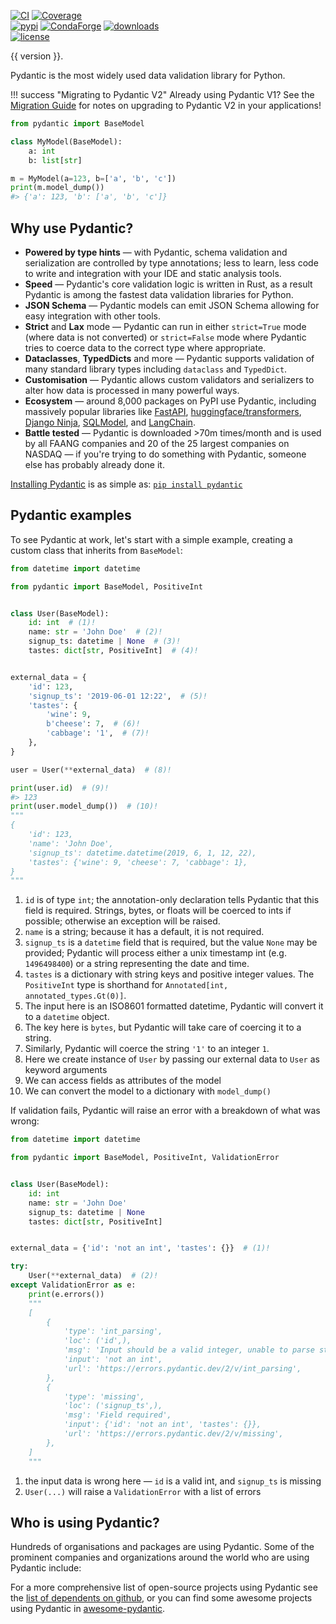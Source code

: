 [![CI](https://github.com/pydantic/pydantic/workflows/CI/badge.svg?event=push)](https://github.com/pydantic/pydantic/actions?query=event%3Apush+branch%3Amain+workflow%3ACI)
[![Coverage](https://coverage-badge.samuelcolvin.workers.dev/pydantic/pydantic.svg)](https://github.com/pydantic/pydantic/actions?query=event%3Apush+branch%3Amain+workflow%3ACI)<br>
[![pypi](https://img.shields.io/pypi/v/pydantic.svg)](https://pypi.python.org/pypi/pydantic)
[![CondaForge](https://img.shields.io/conda/v/conda-forge/pydantic.svg)](https://anaconda.org/conda-forge/pydantic)
[![downloads](https://pepy.tech/badge/pydantic/month)](https://pepy.tech/project/pydantic)<br>
[![license](https://img.shields.io/github/license/pydantic/pydantic.svg)](https://github.com/pydantic/pydantic/blob/main/LICENSE)

{{ version }}.

Pydantic is the most widely used data validation library for Python.

!!! success "Migrating to Pydantic V2"
    Already using Pydantic V1? See the [Migration Guide](migration.md) for notes on upgrading to Pydantic V2 in your applications!

```py lint="skip" upgrade="skip" title="Pydantic Example" requires="3.10"
from pydantic import BaseModel

class MyModel(BaseModel):
    a: int
    b: list[str]

m = MyModel(a=123, b=['a', 'b', 'c'])
print(m.model_dump())
#> {'a': 123, 'b': ['a', 'b', 'c']}
```

## Why use Pydantic?

- **Powered by type hints** &mdash; with Pydantic, schema validation and serialization are controlled by type annotations; less to learn, less code to write and integration with your IDE and static analysis tools.
- **Speed** &mdash; Pydantic's core validation logic is written in Rust, as a result Pydantic is among the fastest data validation libraries for Python.
- **JSON Schema** &mdash; Pydantic models can emit JSON Schema allowing for easy integration with other tools.
- **Strict** and **Lax** mode &mdash; Pydantic can run in either `strict=True` mode (where data is not converted) or `strict=False` mode where Pydantic tries to coerce data to the correct type where appropriate.
- **Dataclasses**, **TypedDicts** and more &mdash; Pydantic supports validation of many standard library types including `dataclass` and `TypedDict`.
- **Customisation** &mdash; Pydantic allows custom validators and serializers to alter how data is processed in many powerful ways.
- **Ecosystem** &mdash; around 8,000 packages on PyPI use Pydantic, including massively popular libraries like
  [FastAPI](https://github.com/tiangolo/fastapi),
  [huggingface/transformers](https://github.com/huggingface/transformers),
  [Django Ninja](https://github.com/vitalik/django-ninja),
  [SQLModel](https://github.com/tiangolo/sqlmodel),
  and [LangChain](https://github.com/hwchase17/langchain).
- **Battle tested** &mdash; Pydantic is downloaded >70m times/month and is used by all FAANG companies and 20 of the 25 largest companies on NASDAQ &mdash; if you're trying to do something with Pydantic, someone else has probably already done it.

[Installing Pydantic](install.md) is as simple as: [`pip install pydantic`](install.md)

## Pydantic examples

To see Pydantic at work, let's start with a simple example, creating a custom class that inherits from `BaseModel`:

```py upgrade="skip" title="Validation Successful" requires="3.10"
from datetime import datetime

from pydantic import BaseModel, PositiveInt


class User(BaseModel):
    id: int  # (1)!
    name: str = 'John Doe'  # (2)!
    signup_ts: datetime | None  # (3)!
    tastes: dict[str, PositiveInt]  # (4)!


external_data = {
    'id': 123,
    'signup_ts': '2019-06-01 12:22',  # (5)!
    'tastes': {
        'wine': 9,
        b'cheese': 7,  # (6)!
        'cabbage': '1',  # (7)!
    },
}

user = User(**external_data)  # (8)!

print(user.id)  # (9)!
#> 123
print(user.model_dump())  # (10)!
"""
{
    'id': 123,
    'name': 'John Doe',
    'signup_ts': datetime.datetime(2019, 6, 1, 12, 22),
    'tastes': {'wine': 9, 'cheese': 7, 'cabbage': 1},
}
"""
```

1. `id` is of type `int`; the annotation-only declaration tells Pydantic that this field is required. Strings,
  bytes, or floats will be coerced to ints if possible; otherwise an exception will be raised.
2. `name` is a string; because it has a default, it is not required.
3. `signup_ts` is a `datetime` field that is required, but the value `None` may be provided;
  Pydantic will process either a unix timestamp int (e.g. `1496498400`) or a string representing the date and time.
4. `tastes` is a dictionary with string keys and positive integer values. The `PositiveInt` type is shorthand for `Annotated[int, annotated_types.Gt(0)]`.
5. The input here is an ISO8601 formatted datetime, Pydantic will convert it to a `datetime` object.
6. The key here is `bytes`, but Pydantic will take care of coercing it to a string.
7. Similarly, Pydantic will coerce the string `'1'` to an integer `1`.
8. Here we create instance of `User` by passing our external data to `User` as keyword arguments
9. We can access fields as attributes of the model
10. We can convert the model to a dictionary with `model_dump()`

If validation fails, Pydantic will raise an error with a breakdown of what was wrong:

```py upgrade="skip" title="Validation Error" requires="3.10"
from datetime import datetime

from pydantic import BaseModel, PositiveInt, ValidationError


class User(BaseModel):
    id: int
    name: str = 'John Doe'
    signup_ts: datetime | None
    tastes: dict[str, PositiveInt]


external_data = {'id': 'not an int', 'tastes': {}}  # (1)!

try:
    User(**external_data)  # (2)!
except ValidationError as e:
    print(e.errors())
    """
    [
        {
            'type': 'int_parsing',
            'loc': ('id',),
            'msg': 'Input should be a valid integer, unable to parse string as an integer',
            'input': 'not an int',
            'url': 'https://errors.pydantic.dev/2/v/int_parsing',
        },
        {
            'type': 'missing',
            'loc': ('signup_ts',),
            'msg': 'Field required',
            'input': {'id': 'not an int', 'tastes': {}},
            'url': 'https://errors.pydantic.dev/2/v/missing',
        },
    ]
    """
```

1. the input data is wrong here &mdash; `id` is a valid int, and `signup_ts` is missing
2. `User(...)` will raise a `ValidationError` with a list of errors

## Who is using Pydantic?

Hundreds of organisations and packages are using Pydantic. Some of the prominent companies and organizations around the world who are using Pydantic include:

<div id="grid-container">
<div id="company-grid" class="grid"></div>
</div>

For a more comprehensive list of open-source projects using Pydantic see the
[list of dependents on github](https://github.com/pydantic/pydantic/network/dependents), or you can find some awesome projects using Pydantic in [awesome-pydantic](https://github.com/Kludex/awesome-pydantic).

<!-- ## Discussion of Pydantic

Podcasts and videos discussing Pydantic.

[Talk Python To Me](https://talkpython.fm/episodes/show/313/automate-your-data-exchange-with-pydantic){target=_blank}
: Michael Kennedy and Samuel Colvin, the creator of Pydantic, dive into the history of Pydantic and its many uses and benefits.

[Podcast.\_\_init\_\_](https://www.pythonpodcast.com/pydantic-data-validation-episode-263/){target=_blank}
: Discussion about where Pydantic came from and ideas for where it might go next with
  Samuel Colvin the creator of Pydantic.

[Python Bytes Podcast](https://pythonbytes.fm/episodes/show/157/oh-hai-pandas-hold-my-hand){target=_blank}
: "*This is a sweet simple framework that solves some really nice problems... Data validations and settings management
  using Python type annotations, and it's the Python type annotations that makes me really extra happy... It works
  automatically with all the IDE's you already have.*" --Michael Kennedy

[Python Pydantic Introduction – Give your data classes super powers](https://www.youtube.com/watch?v=WJmqgJn9TXg){target=_blank}
: A talk by Alexander Hultnér originally for the Python Pizza Conference introducing new users to Pydantic and walking
  through the core features of Pydantic. -->

<script>
const companies = [
  {
    name: 'Adobe',
    logoUrl: 'logos/adobe_logo.png'
  },
  {
    name: 'AMD',
    logoUrl: 'logos/amd_logo.png'
  },
  {
    name: 'Amazon',
    logoUrl: 'logos/amazon_logo.png'
  },
  {
    name: 'Apple',
    logoUrl: 'logos/apple_logo.png'
  },
  {
    name: 'ASML',
    logoUrl: 'logos/asml_logo.png'
  },
  {
    name: 'AstraZeneca',
    logoUrl: 'logos/astrazeneca_logo.png'
  },
  {
    name: 'Broadcom',
    logoUrl: 'logos/broadcom_logo.png'
  },
  {
    name: 'Cisco Systems',
    logoUrl: 'logos/cisco_logo.png'
  },
  {
    name: 'Comcast',
    logoUrl: 'logos/comcast_logo.png'
  },
  {
    name: 'Datadog',
    logoUrl: 'logos/datadog_logo.png'
  },
  {
    name: 'Facebook',
    logoUrl: 'logos/facebook_logo.png'
  },
  {
    name: 'FastAPI',
    logoUrl: 'logos/fastapi_logo.png'
  },
  {
    name: 'Google',
    logoUrl: 'logos/google_logo.png'
  },
  {
    name: 'IBM',
    logoUrl: 'logos/ibm_logo.png'
  },
  {
    name: 'Intel',
    logoUrl: 'logos/intel_logo.png'
  },
  {
    name: 'Intuit',
    logoUrl: 'logos/intuit_logo.png'
  },
  {
    name: 'IPCC',
    logoUrl: 'logos/ipcc_logo.png'
  },
  {
    name: 'JPMorgan',
    logoUrl: 'logos/jpmorgan_logo.png'
  },
  {
    name: 'Jupyter',
    logoUrl: 'logos/jupyter_logo.png'
  },
  {
    name: 'Microsoft',
    logoUrl: 'logos/microsoft_logo.png'
  },
  {
    name: 'Molssi',
    logoUrl: 'logos/molssi_logo.png'
  },
  {
    name: 'NASA',
    logoUrl: 'logos/nasa_logo.png'
  },
  {
    name: 'Netflix',
    logoUrl: 'logos/netflix_logo.png'
  },
  {
    name: 'NSA',
    logoUrl: 'logos/nsa_logo.png'
  },
  {
    name: 'NVIDIA',
    logoUrl: 'logos/nvidia_logo.png'
  },
  {
    name: 'Qualcomm',
    logoUrl: 'logos/qualcomm_logo.png'
  },
  {
    name: 'Red Hat',
    logoUrl: 'logos/redhat_logo.png'
  },
  {
    name: 'Robusta',
    logoUrl: 'logos/robusta_logo.png'
  },
  {
    name: 'Salesforce',
    logoUrl: 'logos/salesforce_logo.png'
  },
  {
    name: 'Starbucks',
    logoUrl: 'logos/starbucks_logo.png'
  },
  {
    name: 'Texas Instruments',
    logoUrl: 'logos/ti_logo.png'
  },
  {
    name: 'Twilio',
    logoUrl: 'logos/twilio_logo.png'
  },
  {
    name: 'Twitter',
    logoUrl: 'logos/twitter_logo.png'
  },
  {
    name: 'UK Home Office',
    logoUrl: 'logos/ukhomeoffice_logo.png'
  }
];

const grid = document.getElementById('company-grid');

for (const company of companies) {
  const tile = document.createElement('div');
  tile.classList.add('tile');
  tile.innerHTML = `
    <img src="${company.logoUrl}" alt="${company.name}" />
  `;
  grid.appendChild(tile);
}
</script>
